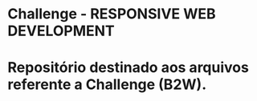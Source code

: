 # Challenge - RESPONSIVE WEB DEVELOPMENT
# Repositório destinado aos arquivos referente a Challenge (B2W).